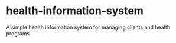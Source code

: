 # health-information-system
A simple health information system for managing clients and health programs
